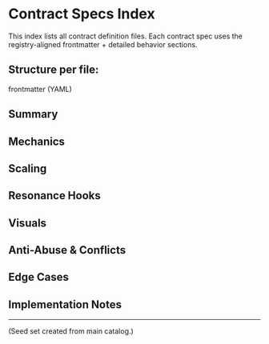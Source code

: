 # Contract Specs Index

This index lists all contract definition files. Each contract spec uses the registry-aligned frontmatter + detailed behavior sections.

Structure per file:
---
frontmatter (YAML)
## Summary
## Mechanics
## Scaling
## Resonance Hooks
## Visuals
## Anti-Abuse & Conflicts
## Edge Cases
## Implementation Notes
---

(Seed set created from main catalog.)
